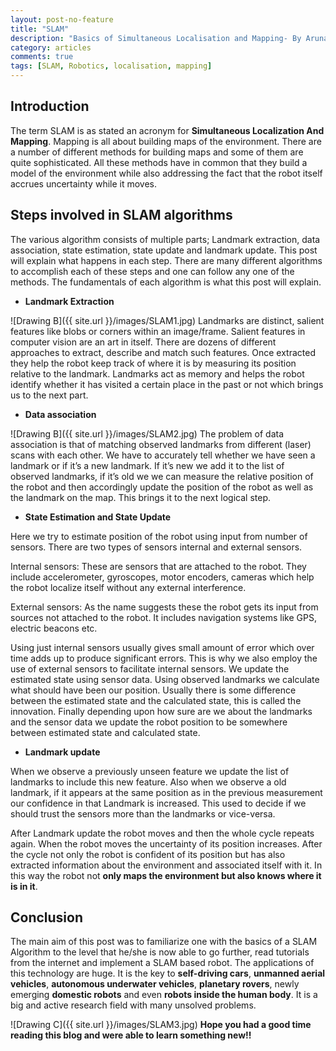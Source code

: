 ```yaml
---
layout: post-no-feature
title: "SLAM"
description: "Basics of Simultaneous Localisation and Mapping- By Arunabh Ghosh"
category: articles
comments: true
tags: [SLAM, Robotics, localisation, mapping]
---
```


## Introduction

The term SLAM is as stated an acronym for __Simultaneous Localization And Mapping__. Mapping is all about building maps of the environment. There are a number of different methods for building maps and some of them are quite sophisticated. All these methods have in common that they build a model of the environment while also addressing the fact that the robot itself accrues uncertainty while it moves. 

## Steps involved in SLAM algorithms

The various algorithm consists of multiple parts; Landmark extraction, data association, state estimation, state update and landmark update. This post will explain what happens in each step. There are many different algorithms to accomplish each of these steps and one can follow any one of the methods. The fundamentals of each algorithm is what this post will explain.

* **Landmark Extraction**

 ![Drawing B]({{ site.url }}/images/SLAM1.jpg)
Landmarks are distinct, salient features like blobs or corners within an image/frame. Salient features in computer vision are an art in itself. There are dozens of different approaches to extract, describe and match such features. Once extracted they help the robot keep track of where it is by measuring its position relative to the landmark. Landmarks act as memory and helps the robot identify whether it has visited a certain place in the past or not which brings us to the next part.

* **Data association** 

 ![Drawing B]({{ site.url }}/images/SLAM2.jpg)
The problem of data association is that of matching observed landmarks from different (laser) scans with each other. We have to accurately tell whether we have seen a landmark or if it’s a new landmark. If it’s new we add it to the list of observed landmarks, if it’s old we we can measure the relative position of the robot and then accordingly update the position of the robot as well as the landmark on the map. This brings it to the next logical step.

* **State Estimation and State Update**

Here we try to estimate position of the robot using input from number of sensors. There are two types of sensors internal and external sensors.

Internal sensors: These are sensors that are attached to the robot. They include accelerometer, gyroscopes, motor encoders, cameras which help the robot localize itself without any external interference.

External sensors: As the name suggests these the robot gets its input from sources not attached to the robot. It includes navigation systems like GPS, electric beacons etc.

Using just internal sensors usually gives small amount of error which over time adds up to produce significant errors. This is why we also employ the use of external sensors to facilitate internal sensors. 
We update the estimated state using sensor data. Using observed landmarks we calculate what should have been our position. Usually there is some difference between the estimated state and the calculated state, this is called the innovation.
Finally depending upon how sure are we about the landmarks and the sensor data we update the robot position to be somewhere between estimated state and calculated state.



* **Landmark update**

When we observe a previously unseen feature we update the list of landmarks to include this new feature. Also when we observe a old landmark, if it appears at the same position as in the previous measurement our confidence in that Landmark is increased. This used to decide if we should trust the sensors more than the landmarks or vice-versa.


After Landmark update the robot moves and then the whole cycle repeats again. When the robot moves the uncertainty of its position increases. After the cycle not only the robot is confident of its position but has also extracted information about the environment and associated itself with it. In this way the robot not __only maps the environment but also knows where it is in it__.


## Conclusion

The main aim of this post was to familiarize one with the basics of a SLAM Algorithm to the level that he/she is now able to go further, read tutorials from the internet and implement a SLAM based robot. The applications of this technology are huge. It is the key to __self-driving cars__, __unmanned aerial vehicles__, __autonomous underwater vehicles__, __planetary rovers__, newly emerging __domestic robots__ and even __robots inside the human body__. It is a big and active research field with many unsolved problems.

 ![Drawing C]({{ site.url }}/images/SLAM3.jpg)
__Hope you had a good time reading this blog and were able to learn something new!!__ 

